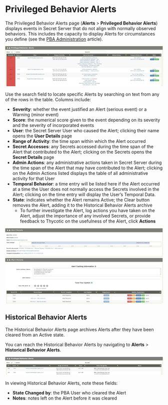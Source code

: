 [title]: # (PBA Operations)
[tags]: # (Privileged Behavior Analytics,PBA,Alerts,Severity,Score,Range,Admin Actions,Temporal Behavior,Historical Behavior)
[priority]: # (4030)

# Privileged Behavior Alerts

The Privileged Behavior Alerts page (**Alerts** > **Privileged Behavior Alerts**) displays events in Secret Server that do not align with normally observed behaviors. This includes the capacity to display Alerts for circumstances you define (see the [PBA Administration](../pba-admin/index.md) article).

![alt](images/c48c270d52123a15e22efbc9ca86ac64.jpg)

Use the search field to locate specific Alerts by searching on text from any of the rows in the table. Columns include:

* **Severity**: whether the event justified an Alert (serious event) or a Warning (minor event)
* **Score**: the numerical score given to the event depending on its severity and the severity of incorporated events
* **User**: the Secret Server User who caused the Alert; clicking their name opens the **User Details** page
* **Range of Activity**: the time span within which the Alert occurred
* **Secret Accesses**: any Secrets accessed during the time span of the Alert that contributed to the Alert; clicking on the Secrets opens the **Secret Details** page
* **Admin Actions**: any administrative actions taken in Secret Server during the time span of the Alert that may have contributed to the Alert; clicking on the Admin Actions listed displays the table of all administrative activity for that User
* **Temporal Behavior**: a time entry will be listed here if the Alert occurred at a time the User does not normally access the Secrets involved in the Alert; clicking on the time entry will display the User’s Temporal Data.
* **State**: indicates whether the Alert remains Active; the Clear button removes the Alert, adding it to the Historical Behavior Alerts archive
  * To further investigate the Alert, log actions you have taken on the Alert, adjust the importance of any involved Secrets, or provide feedback to Thycotic on the usefulness of the Alert, click **Actions**

![alt](images/081e1b426ddc072b61db893c5a23afe7.jpg)

## Historical Behavior Alerts

The Historical Behavior Alerts page archives Alerts after they have been cleared from an Active state.

You can reach the Historical Behavior Alerts by navigating to **Alerts** > **Historical Behavior Alerts**.

![alt](images/10e90a0b8cc27187a104410c2c2cb51e.jpg)

In viewing Historical Behavior Alerts, note these fields:

* **State Changed by**: the PBA User who cleared the Alert
* **Notes**: notes left on the Alert before it was cleared

